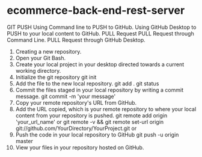 # ecommerce-back-end-rest-server

GIT PUSH
Using Command line to PUSH to GitHub.
Using GitHub Desktop to PUSH to your local content to GitHub.
PULL Request
PULL Request through Command Line.
PULL Request through GitHub Desktop.


1. Creating a new repository.
2. Open your Git Bash.
3. Create your local project in your desktop directed towards a current working directory.
4. Initialize the git repository 
      git init
5. Add the file to the new local repository.
      git add .
      git status
6. Commit the files staged in your local repository by writing a commit message.
      git commit -m 'your message'
7. Copy your remote repository's URL from GitHub.
8. Add the URL copied, which is your remote repository to where your local content from your repository is pushed.
    git remote add origin 'your_url_name'   or  git remote -v  &&   git remote set-url origin git://github.com/YourDirectory/YourProject.git or 
9. Push the code in your local repository to GitHub
      git push -u origin master
10. View your files in your repository hosted on GitHub.
